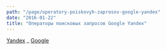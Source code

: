 ```yaml
---
path: "/page/operatory-poiskovyh-zaprosov-google-yandex"
date: "2016-01-22"
title: "Операторы поисковых запросов Google Yandex"
---
```

<a href ="https://yandex.ru/support/search/query-language/qlanguage.xml">Yandex</a>
_ <a href ="https://support.google.com/websearch/answer/2466433?hl=ru">Google</a>
